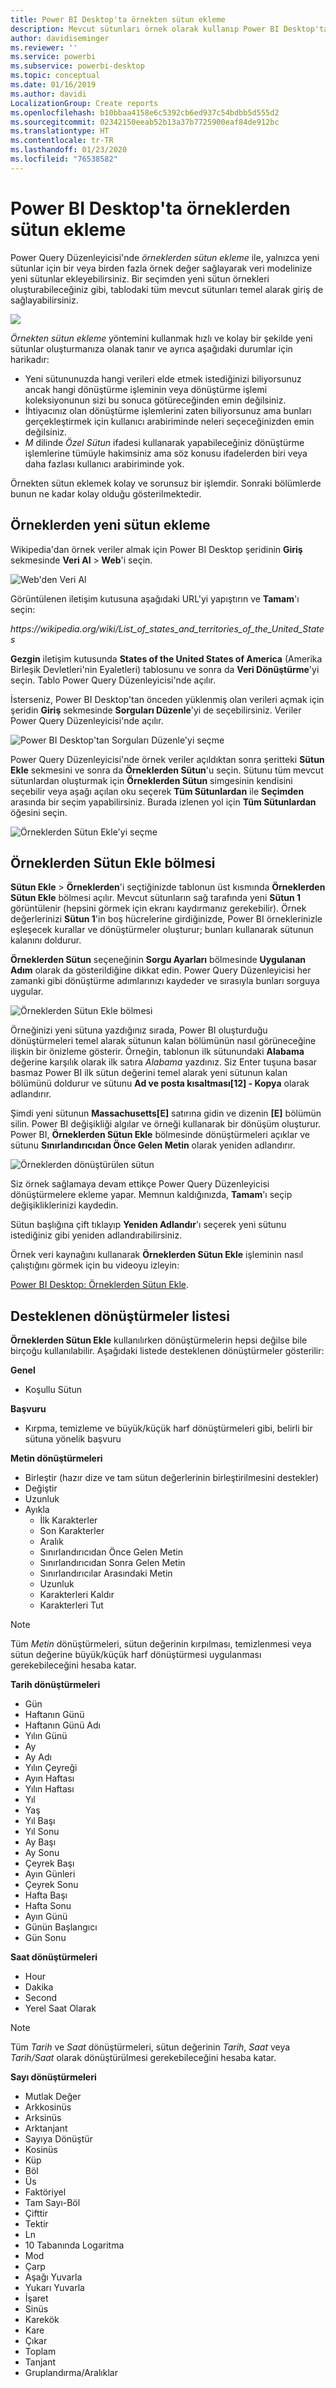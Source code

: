 ```yaml
---
title: Power BI Desktop'ta örnekten sütun ekleme
description: Mevcut sütunları örnek olarak kullanıp Power BI Desktop'ta hızla yeni bir sütun oluşturun.
author: davidiseminger
ms.reviewer: ''
ms.service: powerbi
ms.subservice: powerbi-desktop
ms.topic: conceptual
ms.date: 01/16/2019
ms.author: davidi
LocalizationGroup: Create reports
ms.openlocfilehash: b10bbaa4158e6c5392cb6ed937c54bdbb5d555d2
ms.sourcegitcommit: 02342150eeab52b13a37b7725900eaf84de912bc
ms.translationtype: HT
ms.contentlocale: tr-TR
ms.lasthandoff: 01/23/2020
ms.locfileid: "76538582"
---
```

# <a name="add-a-column-from-examples-in-power-bi-desktop"></a>Power BI Desktop'ta örneklerden sütun ekleme
Power Query Düzenleyicisi'nde *örneklerden sütun ekleme* ile, yalnızca yeni sütunlar için bir veya birden fazla örnek değer sağlayarak veri modelinize yeni sütunlar ekleyebilirsiniz. Bir seçimden yeni sütun örnekleri oluşturabileceğiniz gibi, tablodaki tüm mevcut sütunları temel alarak giriş de sağlayabilirsiniz.

![](media/desktop-add-column-from-example/add-column-from-example_01.png)

*Örnekten sütun ekleme* yöntemini kullanmak hızlı ve kolay bir şekilde yeni sütunlar oluşturmanıza olanak tanır ve ayrıca aşağıdaki durumlar için harikadır:

- Yeni sütununuzda hangi verileri elde etmek istediğinizi biliyorsunuz ancak hangi dönüştürme işleminin veya dönüştürme işlemi koleksiyonunun sizi bu sonuca götüreceğinden emin değilsiniz.
- İhtiyacınız olan dönüştürme işlemlerini zaten biliyorsunuz ama bunları gerçekleştirmek için kullanıcı arabiriminde neleri seçeceğinizden emin değilsiniz.
- *M* dilinde *Özel Sütun* ifadesi kullanarak yapabileceğiniz dönüştürme işlemlerine tümüyle hakimsiniz ama söz konusu ifadelerden biri veya daha fazlası kullanıcı arabiriminde yok.

Örnekten sütun eklemek kolay ve sorunsuz bir işlemdir. Sonraki bölümlerde bunun ne kadar kolay olduğu gösterilmektedir.

## <a name="add-a-new-column-from-examples"></a>Örneklerden yeni sütun ekleme

Wikipedia'dan örnek veriler almak için Power BI Desktop şeridinin **Giriş** sekmesinde **Veri Al** > **Web**'i seçin. 

![Web'den Veri Al](media/desktop-add-column-from-example/add-column-from-example_02.png)

Görüntülenen iletişim kutusuna aşağıdaki URL'yi yapıştırın ve **Tamam**'ı seçin: 

*https:\//wikipedia.org/wiki/List_of_states_and_territories_of_the_United_States*

**Gezgin** iletişim kutusunda **States of the United States of America** (Amerika Birleşik Devletleri'nin Eyaletleri) tablosunu ve sonra da **Veri Dönüştürme**'yi seçin. Tablo Power Query Düzenleyicisi'nde açılır.

İsterseniz, Power BI Desktop'tan önceden yüklenmiş olan verileri açmak için şeridin **Giriş** sekmesinde **Sorguları Düzenle**'yi de seçebilirsiniz. Veriler Power Query Düzenleyicisi'nde açılır. 

![Power BI Desktop'tan Sorguları Düzenle'yi seçme](media/desktop-add-column-from-example/add-column-from-example_05.png)

Power Query Düzenleyicisi'nde örnek veriler açıldıktan sonra şeritteki **Sütun Ekle** sekmesini ve sonra da **Örneklerden Sütun**'u seçin. Sütunu tüm mevcut sütunlardan oluşturmak için **Örneklerden Sütun** simgesinin kendisini seçebilir veya aşağı açılan oku seçerek **Tüm Sütunlardan** ile **Seçimden** arasında bir seçim yapabilirsiniz. Burada izlenen yol için **Tüm Sütunlardan** öğesini seçin.

![Örneklerden Sütun Ekle'yi seçme](media/desktop-add-column-from-example/add-column-from-example_03.png)

## <a name="add-column-from-examples-pane"></a>Örneklerden Sütun Ekle bölmesi
**Sütun Ekle** > **Örneklerden**'i seçtiğinizde tablonun üst kısmında **Örneklerden Sütun Ekle** bölmesi açılır. Mevcut sütunların sağ tarafında yeni **Sütun 1** görüntülenir (hepsini görmek için ekranı kaydırmanız gerekebilir). Örnek değerlerinizi **Sütun 1**'in boş hücrelerine girdiğinizde, Power BI örneklerinizle eşleşecek kurallar ve dönüştürmeler oluşturur; bunları kullanarak sütunun kalanını doldurur.

**Örneklerden Sütun** seçeneğinin **Sorgu Ayarları** bölmesinde **Uygulanan Adım** olarak da gösterildiğine dikkat edin. Power Query Düzenleyicisi her zamanki gibi dönüştürme adımlarınızı kaydeder ve sırasıyla bunları sorguya uygular.

![Örneklerden Sütun Ekle bölmesi](media/desktop-add-column-from-example/add-column-from-example_04.png)

Örneğinizi yeni sütuna yazdığınız sırada, Power BI oluşturduğu dönüştürmeleri temel alarak sütunun kalan bölümünün nasıl görüneceğine ilişkin bir önizleme gösterir. Örneğin, tablonun ilk sütunundaki **Alabama** değerine karşılık olarak ilk satıra *Alabama* yazdınız. Siz Enter tuşuna basar basmaz Power BI ilk sütun değerini temel alarak yeni sütunun kalan bölümünü doldurur ve sütunu **Ad ve posta kısaltması[12] - Kopya** olarak adlandırır.

Şimdi yeni sütunun **Massachusetts[E]** satırına gidin ve dizenin **[E]** bölümün silin. Power BI değişikliği algılar ve örneği kullanarak bir dönüşüm oluşturur. Power BI, **Örneklerden Sütun Ekle** bölmesinde dönüştürmeleri açıklar ve sütunu **Sınırlandırıcıdan Önce Gelen Metin** olarak yeniden adlandırır. 

![Örneklerden dönüştürülen sütun](media/desktop-add-column-from-example/add-column-from-example_06.png)

Siz örnek sağlamaya devam ettikçe Power Query Düzenleyicisi dönüştürmelere ekleme yapar. Memnun kaldığınızda, **Tamam**'ı seçip değişikliklerinizi kaydedin. 

Sütun başlığına çift tıklayıp **Yeniden Adlandır**'ı seçerek yeni sütunu istediğiniz gibi yeniden adlandırabilirsiniz. 

Örnek veri kaynağını kullanarak **Örneklerden Sütun Ekle** işleminin nasıl çalıştığını görmek için bu videoyu izleyin: 

[Power BI Desktop: Örneklerden Sütun Ekle](https://www.youtube.com/watch?v=-ykbVW9wQfw). 

## <a name="list-of-supported-transformations"></a>Desteklenen dönüştürmeler listesi
**Örneklerden Sütun Ekle** kullanılırken dönüştürmelerin hepsi değilse bile birçoğu kullanılabilir. Aşağıdaki listede desteklenen dönüştürmeler gösterilir:

**Genel**

- Koşullu Sütun

**Başvuru**
  
- Kırpma, temizleme ve büyük/küçük harf dönüştürmeleri gibi, belirli bir sütuna yönelik başvuru

**Metin dönüştürmeleri**

- Birleştir (hazır dize ve tam sütun değerlerinin birleştirilmesini destekler)
- Değiştir
- Uzunluk
- Ayıkla   
  - İlk Karakterler
  - Son Karakterler
  - Aralık
  - Sınırlandırıcıdan Önce Gelen Metin
  - Sınırlandırıcıdan Sonra Gelen Metin
  - Sınırlandırıcılar Arasındaki Metin
  - Uzunluk
  - Karakterleri Kaldır
  - Karakterleri Tut

> [!NOTE]
> Tüm *Metin* dönüştürmeleri, sütun değerinin kırpılması, temizlenmesi veya sütun değerine büyük/küçük harf dönüştürmesi uygulanması gerekebileceğini hesaba katar.

**Tarih dönüştürmeleri**

- Gün
- Haftanın Günü
- Haftanın Günü Adı
- Yılın Günü
- Ay
- Ay Adı
- Yılın Çeyreği
- Ayın Haftası
- Yılın Haftası
- Yıl
- Yaş
- Yıl Başı
- Yıl Sonu
- Ay Başı
- Ay Sonu
- Çeyrek Başı
- Ayın Günleri
- Çeyrek Sonu
- Hafta Başı
- Hafta Sonu
- Ayın Günü
- Günün Başlangıcı
- Gün Sonu

**Saat dönüştürmeleri**

- Hour
- Dakika
- Second  
- Yerel Saat Olarak

> [!NOTE]
> Tüm *Tarih* ve *Saat* dönüştürmeleri, sütun değerinin *Tarih*, *Saat* veya *Tarih/Saat* olarak dönüştürülmesi gerekebileceğini hesaba katar.

**Sayı dönüştürmeleri** 

- Mutlak Değer
- Arkkosinüs
- Arksinüs
- Arktanjant
- Sayıya Dönüştür
- Kosinüs
- Küp
- Böl
- Üs
- Faktöriyel
- Tam Sayı-Böl
- Çifttir
- Tektir
- Ln
- 10 Tabanında Logaritma
- Mod
- Çarp
- Aşağı Yuvarla
- Yukarı Yuvarla
- İşaret
- Sinüs
- Karekök
- Kare
- Çıkar
- Toplam
- Tanjant
- Gruplandırma/Aralıklar

